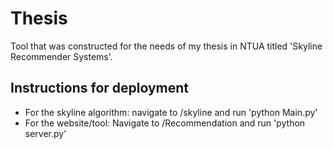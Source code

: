 # Thesis
Tool that was constructed for the needs of my thesis in NTUA titled 'Skyline Recommender Systems'.

## Instructions for deployment
- For the skyline algorithm: navigate to /skyline and run 'python Main.py'
- For the website/tool: Navigate to /Recommendation and run 'python server.py'
